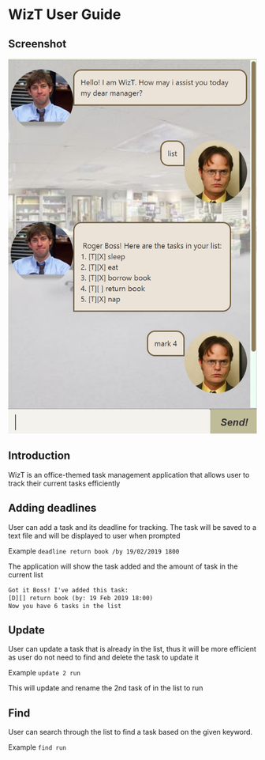 # WizT User Guide


## Screenshot
![WizT Screenshot](screenshot.png)

## Introduction
WizT is an office-themed task management application that allows user to track their current tasks efficiently

## Adding deadlines
User can add a task and its deadline for tracking. The task will be saved to a text file and will be displayed to user when prompted

Example `deadline return book /by 19/02/2019 1800`

The application will show the task added and the amount of task in the current list
```
Got it Boss! I've added this task:
[D][] return book (by: 19 Feb 2019 18:00)
Now you have 6 tasks in the list
```

## Update
User can update a task that is already in the list, thus it will be more efficient as user do not need to find and delete the task to update it

Example `update 2 run`

This will update and rename the 2nd task of in the list to run 


## Find
User can search through the list to find a task based on the given keyword. 

Example `find run`